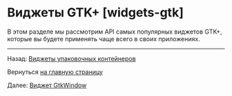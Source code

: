 # Виджеты GTK+ [widgets-gtk]

В этом разделе мы рассмотрим API самых популярных виджетов GTK+, которые вы будете применять чаще всего в своих приложениях.


----------

Назад: [Виджеты упаковочных контейнеров](04-packing-box-widgets.html)

Вернуться  [на главную страницу](../../index.html)

Далее: [Виджет GtkWindow](06-widgets-gtkwindow.html)
